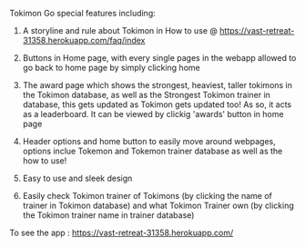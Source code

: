 
Tokimon Go special features including:

1. A storyline and rule about Tokimon in How to use @ https://vast-retreat-31358.herokuapp.com/faq/index

2. Buttons in Home page, with every single pages in the webapp allowed to go back to home page by simply clicking home

3. The award page which shows the strongest, heaviest, taller tokimons in the Tokimon database, as well as the Strongest Tokimon trainer in database, this gets updated as Tokimon gets updated too! As so, it acts as a leaderboard. It can be viewed by clickig 'awards' button in home page

4. Header options and home button to easily move around webpages, options inclue Tokemon and Tokemon trainer database as well as the how to use!

5. Easy to use and sleek design

6. Easily check Tokimon trainer of Tokimons (by clicking the name of trainer in Tokimon database) and what Tokimon Trainer own (by clicking the Tokimon trainer name in trainer database) 

To see the app : https://vast-retreat-31358.herokuapp.com/
